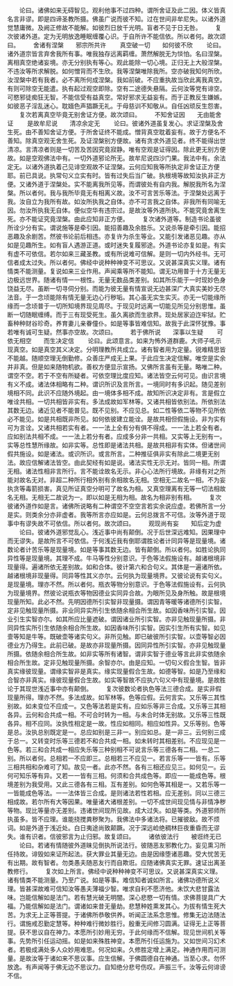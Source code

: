 <!-- { "loadSidebar": true } -->
　　论曰。诸佛如来无碍智见。观利他事不过四种。谓所舍证及此二因。体义皆真名言非谬。即是四谛圣教所摄。佛虽广说而彼不知。过在世间非牟尼失。以诸外道觉慧庸微。及阙正修故不能解。如彼烈日放千光明。盲者不见于日无咎。
　　复次彼诸外道。定为无明放逸睡眠缠覆心识。于自所许不能信依。所以者何。故次颂曰。
　　舍诸有涅槃　　邪宗所共许
　　真空破一切　　如何彼不欣
　　论曰。诸外道宗皆言弃舍我所有事。唯我独存远离羁缠。萧然解脱无为惔怕。名曰涅槃。离相真空绝诸妄境。亦无分别执有等心。观此能除一切心境。正归无上大般涅槃。不违汝等所求解脱。如何憎背而不生欣。我等涅槃唯除我所。空亦破我知何所欣。汝涅槃中若有我者。必不离所何成涅槃。我如前破。不应重执故当欣此离我真空。有则可除空无能遣。执有起过观空即除。空有二途德失悬隔。云何汝等党有诽空。可愍邪徒痴狂无智。不能信受有益真空。常好邪求无益妄有。而于正教反生嫌嫉。如彼恶子淫乱迷心。耽媔色声猖蹶无礼。于母慈训不知敬从。自任凶顽反生怨害。
　　复次若离真空毕竟无别舍证方便。故次颂曰。
　　不知舍证因　　无由能舍证
　　是故牟尼说　　清凉余定无
　　论曰。彼诸外道虽复发心。求证涅槃及舍生死。由不善知舍证方便。于所舍证终不能成。憎背真空耽着妄有。故于方便名不善知。除真空观无舍生死。及证涅槃别方便故。诸有贪求外道见者。终不能得出世清凉。言清凉者则是一切苦及苦因究竟寂静。唯有空观是证得因。除此更无别方便故。如是空观佛法中有。一切外道邪论所无。故牟尼说四沙门果。我法中有。余法定无。以诸外道执着己见诽空观故不证涅槃。云何应知我等所执定非舍证正方便耶。前已具说。执常句义立实有时。皆有过失后当广破。执根境等故知汝执非正方便。又诸外道于涅槃处。实不能离我所见等。而谓彼处有自内我。解脱我所名为涅槃。所以者何。我与我所毕竟无有相离义故。汝不可言苦乐等法。于涅槃处远离于我。汝自立为我所有故。如汝所执我之自体。亦不可言我之自体。非我所有同喻无因。勿汝所执我无自体。便似空华有违宗过。是故汝等外道所执。不能究竟舍离生死。亦不能证究竟涅槃。由此应知非正方便。
　　复次诸外道等。制造书论虽彼所诠少分有实。谓说施等是牵引因。能招善趣及余胜乐。又说杀等是牵引因。能招恶趣及余剧苦。然彼书论前后相违。亦复许为杀生等业。又能引发诸恶见趣。亦从如是见趣所生。如有盲人遇游正道。或时迷失复履邪途。外道书论亦复如是。有实有虚不可依信。若尔如来三藏圣教。或有所说难可信解。是则一切内外经书。无可信者成太过失。所以者何。佛经中说种种神变不可思议。又说甚深真实义理。诸有情类不能测量。复说如来三业作用。声闻乘等所不能知。谓无功用普于十方无量无边极远世界。随诸有情一一根性。无量无数品类差别。如其所乐能于一时现妙色身饶益无尽。虽断一切寻伺分别。而能为彼无量有情宣说无边甚深广大真实美妙无尽法音。于一念顷能除有情无量无边心行秽垢。其心虽无实生实灭。亦无一切能缘所缘而一念顷普于一切所知境界现见周尽。于现见时远离一切能见所见分别思惟。虽断一切随眠缠缚。而于三有现受死生。虽久离欲而生欲界。现处居家迫迮牢狱。贮畜种种财谷珍奇。养育妻儿亲眷僮仆。如是等事皆难信知。故我于此深怀犹豫。事若唯有诚可生疑。然事亦空故。次颂曰。
　　若于佛所说　　深事以生疑
　　可依无相空　　而生决定信
　　论曰。此颂意言。如来为怖外道群鹿。大师子吼示现真空。如是真空其义决定。分明理教所共成立。诸有智者用为定量。锐难精思皆不能越。随顺空理无倒勤修。众善庄严成无上果。于此应生决定信解。唯空是实余并非真。但是如来随物机欲。善权方便显示宣扬。又佛所言虽有无量。略唯二种。谓空不空。若于不空有所疑者。可依空理比度应知。诸法皆空云何可见。由识言境有义不成。诸法体相略有二种。谓识所识及言所言。一境同时有多识起。随见差别境相不同。此识不应随外境起。由一境体多相不成。故知所识决定非有。言是假立唯诠共相。一切共相皆非实有。多法成故如军林等。又诸共相皆依别法。所依别法其数无边。诸近见者不能普见。既不见别。不应见总。如二性等依二等物不见所依必不能见。如是共相既非所见。如何依彼建立能诠。是故共相但假施设。非为实有可为言诠。又诸共相若实有者。一一法上全有分有俱不得成。一一法上若全有者。应如别法共相不成。一一法上若分有者。应成多分非一共相。又实等上无别有一。实等总性慧所缘故。如非实等。总性即是诸法共相。是故共相非有实体。但诸世间假共施设。如是诸法。或识所识。或言所言。二种推征俱非实有除此二境更无别法。故应信解诸法皆空。由此契经有如是说。诸法实性无示无对。皆同一相。所谓无相。诸法性相非言所行。言不能诠故名无示。非心心法所行境故。非缘有对之所能对故名无对。非超二种所行相外别有余相故名无相。空相无二故名一相。不为妄执贪等毒箭损害。真见所证真空分明可了故名为相。又真空理离有无等一切法相故名无相。无相无二故说为一。即以如是无相为相。故名为相非别有相。
　　复次彼诸外道作如是言。诸佛所说略有二种谓空不空空言若实余说应虚。若佛所言一分是实。则类余分亦非虚者。我等所言亦应如是。云何总拨言不可信。汝等外道于现事中有谬失故不可依信。所以者何。故次颂曰。
　　观现尚有妄　　知后定为虚
　　论曰。彼诸外道邪觉乱心。浅近事中尚有颠倒。况于后世深远难知。因果理中而无谬失。是故所言不可依信。于何浅近我有倒耶谓胜论者计同异等是现量境。诸数论者计苦乐等是现量境。如是等事其数无边。皆有颠倒。所以者何。如胜论执同异性等是现量境。其理不成。牛马等性分别意识。于色等法假施设有。越诸根境非现量得。遍诸所依无差别故。如和合体。彼计第六和合句义。其体是一遍诸所依。越诸根境非现量得。同异等性其义亦尔。云何执为现量境界。又彼论说有实句义。是现量境。理亦不然。所以者何。瓶衣等物分别意识。于色等法假施设有。云何执为现量境界。然彼论说瓶衣等物因德业实同异合故。为眼所见及身所触。故是根境现量所知。此必不然。先明因德所引实智非现量摄。谓因青等暖等诸德所引实智。定非见触现量所摄。非业同异实所引生依随余相合所生故。如因香味所引实智。因业引生实智亦尔。如其所应比量遮破。谓因诸业所引实智。亦非见触现量所摄。非同异性实所引生依随余相合所生故。如因香味所引实智。因实引生所有实智。如见壸等知是牛等。既破壶等诸实句义。非所见触。即已破彼所引实智。以壶等智必因德业方乃得生。此前已破。是故亦非现量所摄。因同异性所引实智。亦非见触现量所摄。依随余相合所生故。如非实等所有诸智。谓非实智于德业等言此非实依随余相合所生故。定非见触现量所摄。余智亦尔。由是应知。一切句义假合生智。皆非真实缘彼现量。谓缘实智非是真实。缘实现量假合生故。如德等智。如是乃至缘和合智亦非真实。缘彼现量假合生故。如实等智故不应执六句义中有现量境。是故胜论于其现世浅近事中亦有颠倒。
　　复次彼数论者执色等法三德合成。是实非假现量所得。理亦不然。多法成故。如军林等。色等应假。云何言实。又乐等三其性别故。如未变位不应成一。又色等法若是实有。应如乐等非三合成。又乐等三其相各异。云何和合共成一相。不可合时转为一相。与未合时体无别故。又乐等三性既各异。相不应同。汝执性相定是一故。性应如相同。相应如性异。又乐等别。色等是总。汝执总别既定是一。总应如别是三非一。别应如总。是一非三。云何别三成于总一。又转变时乐等三德若不和合共成一相。如未转时其相差别。不应现见是一色等。若三和合共成一相应失乐等三种别相不可说言乐等三德各有二相。一总二别。所以者何。总相若一不应即三。总相若三不应见一。若言乐等一一皆有。乐等三相共相和杂难可了知。故见一者。此亦不然。各有三相还应见三。如何见一。云何可知乐等有异。又若一一皆有三相。何须和合共成色等。即应一一能成色等。根境差别为我受用。又此三德各有三相。互有差别。如何色等其相是一。又若乐等一一皆能成色等法。一一法体皆三合成。是则诸法若性若相。应无差别。同以三德三相成故。若尔所有大等因果。唯量诸大诸根差别。一切不成世间现见情与非情净秽等物。现比等量亦无差别。违诸世间现所见故。成大过失。如是等类。外道邪师所执虽多。皆不应理。谁能挠搅粪秽聚为。我佛法中多诸法将。已摧彼敌。故不烦词。如是外道于浅近处。白日夷途尚致颠蹶。况于深远崄绝稠林巨夜重昏而无谬失。谁有识者。信彼邪言为止归邪。故复颂曰。
　　诸依彼法行　　被诳终无已
　　论曰。若诸有情随彼外道昧见倒执所说法行。彼随恶友邪教化力。妄见熏习所任持故。诽毁如来证所起法。获大罪业其量无边。由是因缘堕诸恶趣。受大忧苦无有出期。故有智者。勿类愚夫随恶友行而自欺诳。应随诸佛真实无罪。速证出离圣教修行。
　　复次如上所言。佛经中说种种神变不可思议。又说甚深真实义理。诸有情类不能测量。乃至广说。如是等事。难信知者诚如所言。诸佛功德所说义理。皆甚深故难可信知汝等愚夫薄福少智。唯求自利不愿济他。未饮大悲甘露法味。岂能信解如是法门。若有慧光破无明闇。深心悲愍一切有情。求佛菩提具广大福。乃能信解如是法门。谓诸如来昔无量劫。悲慧种姓熏发其心。为拔有情生死大苦。为求无上正等菩提。于诸佛所恭敬供养。听闻正法系念思惟。修集无边法随法行。谓施戒忍勤定慧等。种种难行微妙胜行。殷重无间修习圆满。证得无上正等菩提。获不思议自在神力。本愿所引妙用无穷。于此何缘而不信解。现见世间机关等事。先势所引任运动摇。如是如来殊胜神变。本愿所引任运施为。又如世间习幻术者。若极成满处多人众妙用难思。何况如来。久修胜定增上满足。神通作用而可测量。是故汝等于诸如来不思议事。应生信解。于佛圆德自在神通。当至心求。勿怀放逸。有声闻等于佛无边不思议力。自知绝分悲号伤叹。声振三千。汝等云何诽谤不信。
